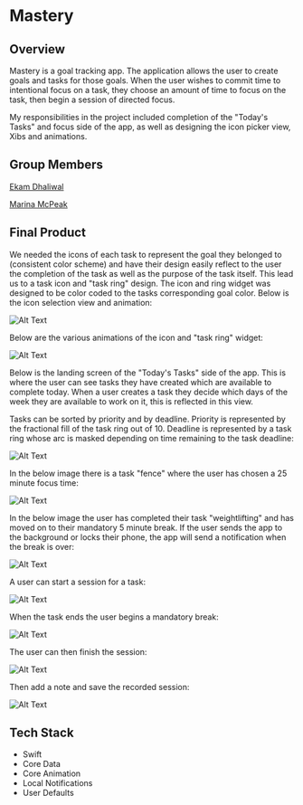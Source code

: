 # Mastery


## Overview

Mastery is a goal tracking app. The application allows the user to create goals and tasks for those goals. When the user wishes to commit time to intentional focus on a task, they choose an amount of time to focus on the task, then begin a session of directed focus.

My responsibilities in the project included completion of the "Today's Tasks" and focus side of the app, as well as designing the icon picker view, Xibs and animations. 

## Group Members

[Ekam Dhaliwal](https://github.com/ekam123)


[Marina McPeak](https://github.com/marinamcpeak)

## Final Product

We needed the icons of each task to represent the goal they belonged to (consistent color scheme) and have their design easily reflect to the user the completion of the task as well as the purpose of the task itself. This lead us to a task icon and  "task ring" design. The icon and ring widget was designed to be color coded to the tasks corresponding goal color. Below is the icon selection view and animation:

![Alt Text](readme%20files/selectIcon.gif)

Below are the various animations of the icon and "task ring" widget:

![Alt Text](readme%20files/animationSample.gif)

Below is the landing screen of the "Today's Tasks" side of the app. This is where the user can see tasks they have created which are available to complete today. When a user creates a task they decide which days of the week they are available to work on it, this is reflected in this view. 

Tasks can be sorted by priority and by deadline. Priority is represented by the fractional fill of the task ring out of 10. Deadline is represented by a task ring whose arc is masked depending on time remaining to the task deadline:

![Alt Text](readme%20files/Sort.gif)

In the below image there is a task "fence" where the user has chosen a 25 minute focus time:

![Alt Text](readme%20files/4-inch%20Screenshot%201.jpg)

In the below image the user has completed their task "weightlifting" and has moved on to their mandatory 5 minute break. If the user sends the app to the background or locks their phone, the app will send a notification when the break is over:

![Alt Text](readme%20files/4-inch%20Screenshot%202.jpg)

A user can start a session for a task: 

![Alt Text](readme%20files/startASession.gif)

When the task ends the user begins a mandatory break:

![Alt Text](readme%20files/sessionEnds.gif)

The user can then finish the session:

![Alt Text](readme%20files/addANote1.gif)

Then add a note and save the recorded session:

![Alt Text](readme%20files/addANote2.gif)

## Tech Stack

- Swift
- Core Data
- Core Animation
- Local Notifications
- User Defaults
